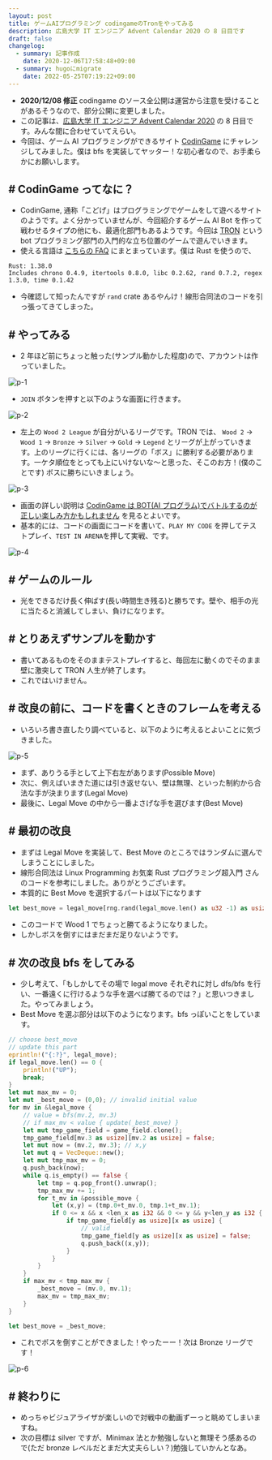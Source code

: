 ```yaml
---
layout: post
title: ゲームAIプログラミング codingameのTronをやってみる
description: 広島大学 IT エンジニア Advent Calendar 2020 の 8 日目です
draft: false
changelog:
  - summary: 記事作成
    date: 2020-12-06T17:58:48+09:00
  - summary: hugoにmigrate
    date: 2022-05-25T07:19:22+09:00
---
```


- **2020/12/08 修正** codingame のソース全公開は運営から注意を受けることがあるそうなので、部分公開に変更しました。
- この記事は、[広島大学 IT エンジニア Advent Calendar 2020](https://adventar.org/calendars/5209) の 8 日目です。みんな間に合わせていてえらい。
- 今回は、ゲーム AI プログラミングができるサイト [CodinGame](https://www.codingame.com/home) にチャレンジしてみました。僕は bfs を実装してヤッター！な初心者なので、お手柔らかにお願いします。

## # CodinGame ってなに？

- CodinGame, 通称「こどげ」はプログラミングでゲームをして遊べるサイトのようです。よく分かっていませんが、今回紹介するゲーム AI Bot を作って戦わせるタイプの他にも、最適化部門もあるようです。今回は [TRON](https://www.codingame.com/multiplayer/bot-programming/tron-battle) という bot プログラミング部門の入門的な立ち位置のゲームで遊んでいきます。
- 使える言語は [こちらの FAQ](https://www.codingame.com/faq) にまとまっています。僕は Rust を使うので、

```text
Rust: 1.38.0
Includes chrono 0.4.9, itertools 0.8.0, libc 0.2.62, rand 0.7.2, regex 1.3.0, time 0.1.42
```

- 今確認して知ったんですが `rand` crate あるやんけ！線形合同法のコードを引っ張ってきてしまった。

## # やってみる

- 2 年ほど前にちょっと触った(サンプル動かした程度)ので、アカウントは作っていました。

![p-1](./p-1.png)

- `JOIN` ボタンを押すと以下のような画面に行きます。

![p-2](./p-2.png)

- 左上の `Wood 2 League` が自分がいるリーグです。TRON では、 `Wood 2` -> `Wood 1` -> `Bronze` -> `Silver` -> `Gold` -> `Legend` とリーグが上がっていきます。上のリーグに行くには、各リーグの「ボス」に勝利する必要があります。一ケタ順位をとっても上にいけないな〜と思った、そこのお方！(僕のことです) ボスに勝ちにいきましょう。

![p-3](./p-3.png)

- 画面の詳しい説明は [CodinGame は BOT(AI プログラム)でバトルするのが正しい楽しみ方かもしれません](https://qiita.com/javacommons/items/b178c924199d1a6d524d) を見るとよいです。
- 基本的には、コードの画面にコードを書いて、`PLAY MY CODE` を押してテストプレイ、`TEST IN ARENA`を押して実戦、です。

![p-4](./p-4.png)

## # ゲームのルール

- 光をできるだけ長く伸ばす(長い時間生き残る)と勝ちです。壁や、相手の光に当たると消滅してしまい、負けになります。

## # とりあえずサンプルを動かす

- 書いてあるものをそのままテストプレイすると、毎回左に動くのでそのまま壁に激突して TRON 人生が終了します。
- これではいけません。

## # 改良の前に、コードを書くときのフレームを考える

- いろいろ書き直したり調べていると、以下のように考えるとよいことに気づきました。

![p-5](./p-5.png)

- まず、ありうる手として上下右左があります(Possible Move)
- 次に、例えばいまきた道には引き返せない、壁は無理、といった制約から合法な手が決まります(Legal Move)
- 最後に、Legal Move の中から一番よさげな手を選びます(Best Move)

## # 最初の改良

- まずは Legal Move を実装して、Best Move のところではランダムに選んでしまうことにしました。
- 線形合同法は Linux Programming お気楽 Rust プログラミング超入門 さんのコードを参考にしました。ありがとうございます。
- 本質的に Best Move を選択するパートは以下になります

```rust
let best_move = legal_move[rng.rand(legal_move.len() as u32 -1) as usize];
```

- このコードで Wood 1 でちょっと勝てるようになりました。
- しかしボスを倒すにはまだまだ足りないようです。

## # 次の改良 bfs をしてみる

- 少し考えて、「もしかしてその場で legal move それぞれに対し dfs/bfs を行い、一番遠くに行けるような手を選べば勝てるのでは？」と思いつきました。やってみましょう。
- Best Move を選ぶ部分は以下のようになります。bfs っぽいことをしています。

```rust
// choose best_move
// update this part
eprintln!("{:?}", legal_move);
if legal_move.len() == 0 {
    println!("UP");
    break;
}
let mut max_mv = 0;
let mut _best_move = (0,0); // invalid initial value
for mv in &legal_move {
    // value = bfs(mv.2, mv.3)
    // if max_mv < value { update(_best_move) }
    let mut tmp_game_field = game_field.clone();
    tmp_game_field[mv.3 as usize][mv.2 as usize] = false;
    let mut now = (mv.2, mv.3); // x,y
    let mut q = VecDeque::new();
    let mut tmp_max_mv = 0;
    q.push_back(now);
    while q.is_empty() == false {
        let tmp = q.pop_front().unwrap();
        tmp_max_mv += 1;
        for t_mv in &possible_move {
            let (x,y) = (tmp.0+t_mv.0, tmp.1+t_mv.1);
            if 0 <= x && x <len_x as i32 && 0 <= y && y<len_y as i32 {
                if tmp_game_field[y as usize][x as usize] {
                    // valid
                    tmp_game_field[y as usize][x as usize] = false;
                    q.push_back((x,y));
                }
            }
        }
    }
    if max_mv < tmp_max_mv {
        _best_move = (mv.0, mv.1);
        max_mv = tmp_max_mv;
    }
}

let best_move = _best_move;

```

- これでボスを倒すことができました！やったーー！次は Bronze リーグです！

![p-6](./p-6.png)

## # 終わりに

- めっちゃビジュアライザが楽しいので対戦中の動画ずーっと眺めてしまいますね。
- 次の目標は silver ですが、Minimax 法とか勉強しないと無理そう感あるので(ただ bronze レベルだとまだ大丈夫らしい？)勉強していかんとなあ。

